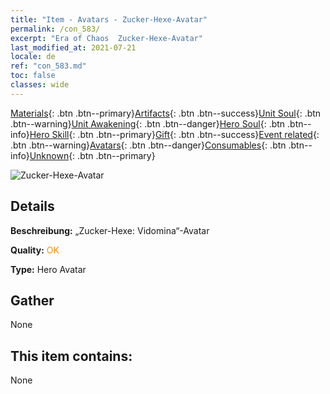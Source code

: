 ```yaml
---
title: "Item - Avatars - Zucker-Hexe-Avatar"
permalink: /con_583/
excerpt: "Era of Chaos  Zucker-Hexe-Avatar"
last_modified_at: 2021-07-21
locale: de
ref: "con_583.md"
toc: false
classes: wide
---
```

 [Materials](/ItemsDE/){: .btn .btn--primary}[Artifacts](/ItemsDE/Artifacts/){: .btn .btn--success}[Unit Soul](/ItemsDE/UnitSoul/){: .btn .btn--warning}[Unit Awakening](/ItemsDE/UnitAwakening/){: .btn .btn--danger}[Hero Soul](/ItemsDE/HeroSoul/){: .btn .btn--info}[Hero Skill](/ItemsDE/HeroSkill/){: .btn .btn--primary}[Gift](/ItemsDE/Gift/){: .btn .btn--success}[Event related](/ItemsDE/Events/){: .btn .btn--warning}[Avatars](/ItemsDE/Avatars/){: .btn .btn--danger}[Consumables](/ItemsDE/Consumables/){: .btn .btn--info}[Unknown](/ItemsDE/Unknown/){: .btn .btn--primary}

 ![Zucker-Hexe-Avatar](/images/h/h_Vidomina5.jpg)

## Details
 **Beschreibung:** „Zucker-Hexe: Vidomina“-Avatar

 **Quality:** <span style="color: #FF8C00">OK</span>

 **Type:** Hero Avatar

## Gather

  None

## This item contains:

  None

